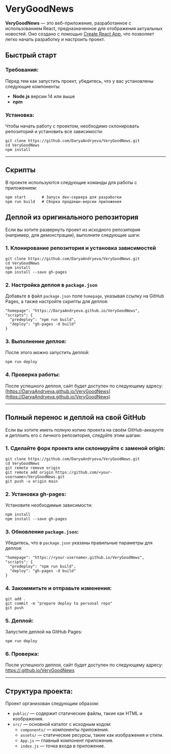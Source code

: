 
# VeryGoodNews

**VeryGoodNews** — это веб-приложение, разработанное с использованием React, предназначенное для отображения актуальных новостей. Оно создано с помощью [Create React App](https://create-react-app.dev/), что позволяет легко начать разработку и настроить проект.

## Быстрый старт

### Требования:
Перед тем как запустить проект, убедитесь, что у вас установлены следующие компоненты:
- **Node.js** версии 14 или выше
- **npm** 

### Установка:
Чтобы начать работу с проектом, необходимо склонировать репозиторий и установить все зависимости:
```
git clone https://github.com/DaryaAndryeva/VeryGoodNews.git 
cd VeryGoodNews 
npm install
```

---
## Скрипты

В проекте используются следующие команды для работы с приложением:
```
npm start       # Запуск dev-сервера для разработки
npm run build   # Сборка продакшн-версии приложения
```
## Деплой из оригинального репозитория

Если вы хотите развернуть проект из исходного репозитория (например, для демонстрации), выполните следующие шаги:

### 1. Клонирование репозитория и установка зависимостей
```
git clone https://github.com/DaryaAndryeva/VeryGoodNews.git
cd VeryGoodNews
npm install
npm install --save gh-pages
```

### 2. Настройка деплоя в `package.json`
Добавьте в файл `package.json` поле `homepage`, указывая ссылку на GitHub Pages, а также настройте скрипты для деплоя:
```
"homepage": "https://DaryaAndryeva.github.io/VeryGoodNews",
"scripts": {
  "predeploy": "npm run build",
  "deploy": "gh-pages -d build"
}
```

### 3. Выполнение деплоя:
После этого можно запустить деплой:
```
npm run deploy
```

### 4. Проверка работы:
После успешного деплоя, сайт будет доступен по следующему адресу:
[https://DaryaAndryeva.github.io/VeryGoodNews](https://DaryaAndryeva.github.io/VeryGoodNews)

---

## Полный перенос и деплой на свой GitHub

Если вы хотите иметь полную копию проекта на своём GitHub-аккаунте и деплоить его с личного репозитория, следуйте этим шагам:

### 1. Сделайте форк проекта или склонируйте с заменой origin:
```
git clone https://github.com/DaryaAndryeva/VeryGoodNews.git 
cd VeryGoodNews
git remote remove origin
git remote add origin https://github.com/<your-username>/VeryGoodNews.git
git push -u origin main
```

### 2. Установка gh-pages:
Установите необходимые зависимости:
```
npm install
npm install --save gh-pages
```

### 3. Обновление `package.json`:
Убедитесь, что в `package.json` указаны правильные параметры для деплоя:
```
"homepage": "https://<your-username>.github.io/VeryGoodNews",
"scripts": {
  "predeploy": "npm run build",
  "deploy": "gh-pages -d build"
}
```

### 4. Закоммитьте и отправьте изменения:
```
git add .
git commit -m "prepare deploy to personal repo"
git push 
```

### 5. Деплой:
Запустите деплой на GitHub Pages:
```
npm run deploy
```

### 6. Проверка:
После успешного деплоя, сайт будет доступен по следующему адресу:
[https://<your-username>.github.io/VeryGoodNews](https://<your-username>.github.io/VeryGoodNews)

---

## Структура проекта:

Проект организован следующим образом:

- `public/` — содержит статические файлы, такие как HTML и изображения.
- `src/` — основной каталог с исходным кодом:
  - `components/` — компоненты приложения.
  - `assets/` — статические ресурсы, такие как изображения и стили.
  - `App.js` — главный компонент приложения.
  - `index.js` — точка входа в приложение.
